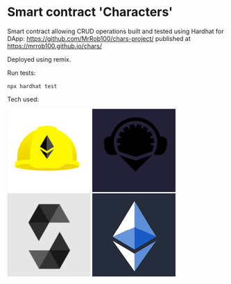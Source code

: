 # Smart contract 'Characters'

Smart contract allowing CRUD operations built and tested using Hardhat for DApp: https://github.com/MrRob100/chars-project/ published at https://mrrob100.github.io/chars/

Deployed using remix.

Run tests:
```shell
npx hardhat test
```
Tech used:

![](hardhat192.png)
![](remix192.png)
![](solidity192.png)
![](eth192.png)